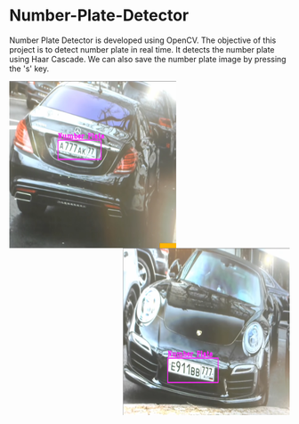 # Number-Plate-Detector
Number Plate Detector is developed using OpenCV. The objective of this project is to detect number plate in real time. It detects the number plate using Haar Cascade. We can also save the number plate image by pressing the 's' key.

<img src="https://github.com/Amlend/Number-Plate-Detector/blob/main/Resources/screenshots/screenshot%202.png" width="300" height="300" align="left"> 
<img src="https://github.com/Amlend/Number-Plate-Detector/blob/main/Resources/screenshots/screenshot%203.png" width="300" height="300" align="right">
